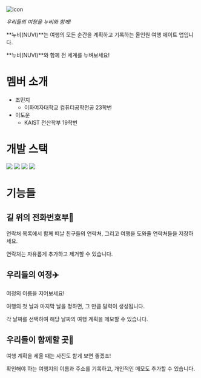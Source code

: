 ![icon](https://github.com/user-attachments/assets/a35f8c63-4103-431c-a9ec-7d4145782bbc)

*우리들의 여정을 누비와 함께!*

**누비(NUVI)**는 여행의 모든 순간을 계획하고 기록하는 올인원 여행 메이트 앱입니다.

**누비(NUVI)**와 함께 전 세계를 누벼보세요!

# 멤버 소개
* 조민지
  * 이화여자대학교 컴퓨터공학전공 23학번
* 이도운
  * KAIST 전산학부 19학번

# 개발 스택

<img src="https://img.shields.io/badge/Kotlin-7F52FF?style=for-the-badge&logo=kotlin&logoColor=white"> <img src="https://img.shields.io/badge/Android-34A853?style=for-the-badge&logo=Android&logoColor=white"> <img src="https://img.shields.io/badge/Figma-F24E1E?style=for-the-badge&logo=Figma&logoColor=white"> <img src="https://img.shields.io/badge/Github-181717?style=for-the-badge&logo=Github&logoColor=white">

# 기능들

## 길 위의 전화번호부📕

연락처 목록에서 함께 떠날 친구들의 연락처, 그리고 여행을 도와줄 연락처들을 저장하세요.

연락처는 자유롭게 추가하고 제거할 수 있습니다.

## 우리들의 여정✈️

여정의 이름을 지어보세요!

여행의 첫 날과 마지막 날을 정하면, 그 만큼 달력이 생성됩니다.
    
각 날짜를 선택하여 해당 날짜의 여행 계획을 메모할 수 있습니다.
  
## 우리들이 함께할 곳🗼

여행 계획을 세울 때는 사진도 함게 보면 좋겠죠!

확인해야 하는 여행지의 이름과 주소를 기록하고, 개인적인 메모도 추가할 수 있습니다.
